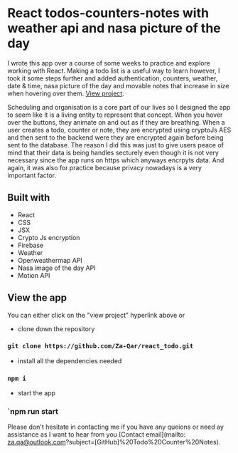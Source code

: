 # React todos-counters-notes with weather api and nasa picture of the day

I wrote this app over a course of some weeks to practice and explore working with React. Making a todo list is a useful way to learn however, I took it some steps further and added authentication, counters, weather, date & time, nasa picture of the day and movable notes that increase in size when hovering over them. [View project](https://todos-counter-notes.netlify.app/).

Scheduling and organisation is a core part of our lives so I designed the app to seem like it is a living entity to represent that concept. When you hover over the buttons, they animate on and out as if they are breathing. When a user creates a todo, counter or note, they are encrypted using cryptoJs AES and then sent to the backend were they are encrypted again before being sent to the database. The reason I did this was just to give users peace of mind that their data is being handles secturely even though it is not very necessary since the app runs on https which anyways encrpyts data. And again, it was also for practice because privacy nowadays is a very important factor.

## Built with

* React
* CSS
* JSX
* Crypto Js encryption
* Firebase
* Weather
* Openweathermap API
* Nasa image of the day API
* Motion API

## View the app

You can either click on the "view project" hyperlink above or 

* clone down the repository
### `git clone https://github.com/Za-Qar/react_todo.git`

* install all the dependencies needed
### `npm i`

* start the app
### `npm run start

Please don't hesitate in contacting me if you have any queions or need ay assistance as I want to hear from you
[Contact email](mailto: za.qa@outlook.com?subject=[GitHub]%20Todo%20Counter%20Notes).
